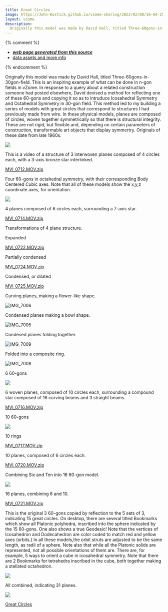 ```yaml
---
title: Great Circles
image: https://John-Kostick.github.io/vzome-sharing/2022/02/08/16-04-25-Great Circles/Great Circles.png
layout: vzome
description:
  Originally this model was made by David Hall, titled Three-60gons-in-30gon-field. This is an inspiring example of what can be done in n-gon fields in vZome.
---
```


{% comment %}
 - [***web page generated from this source***][post]
 - [data assets and more info][github]

[post]: <https://John-Kostick.github.io/vzome-sharing/2022/02/08/Great Circles-16-04-25.html>
[github]: <https://github.com/John-Kostick/vzome-sharing/tree/main/2022/02/08/16-04-25-Great Circles/>
{% endcomment %}

  Originally this model was made by David Hall, titled Three-60gons-in-30gon-field. This is an inspiring example of what can be done in n-gon fields in vZome. In response to a query about a related construction someone had posted elsewhere, David devised a method for reflecting one of these 60-gons and copying it so as to intruduce Icosahedral Symmetry and Octahedral Symmetry in 30-gon field. This method led to my building a series of models with great circles that correspond to structures I had previously made from wire. In these physical models, planes are composed of circles, woven together symmetrically so that there is structural integrity.  These are not rigid, but flexible and, depending on certain parameters of construction, transformable art objects that display symmertry.  Originals of these date from late 1960s. 

<vzome-viewer style="width: 100%; height: 100vh;"
       src="https://John-Kostick.github.io/vzome-sharing/2022/02/20/08-11-07-Three-60gons-in-30gon-field/Three-60gons-in-30gon-field.vZome" >
  <img src="https://John-Kostick.github.io/vzome-sharing/2022/02/20/08-11-07-Three-60gons-in-30gon-field/Three-60gons-in-30gon-field.png" />
</vzome-viewer>

This is a video of a structure of 3 interwoven planes composed of 4 circles each, with a 3-axis bronze star interlinked. 

[MVI_0712.MOV.zip](https://github.com/John-Kostick/vzome-sharing/files/8104746/MVI_0712.MOV.zip)

 Four 60-gons in octahedral symmetry, with their corresponding Body Centered Cubic axes.  Note that all of these models show the x,y,z coordinate axes, for orientation.

<vzome-viewer style="width: 100%; height: 100vh;"
       src="https://John-Kostick.github.io/vzome-sharing/2022/02/07/16-13-43-30-gon-field-4-rings/30-gon-field-4-rings.vZome" >
  <img src="https://John-Kostick.github.io/vzome-sharing/2022/02/07/16-13-43-30-gon-field-4-rings/30-gon-field-4-rings.png" />
</vzome-viewer>

4 planes composed of 6 circles each, surrounding a 7-axis star.

[MVI_0714.MOV.zip](https://github.com/John-Kostick/vzome-sharing/files/8104762/MVI_0714.MOV.zip)

Transformations of 4 plane structure.

Expanded

[MVI_0722.MOV.zip](https://github.com/John-Kostick/vzome-sharing/files/8104764/MVI_0722.MOV.zip)

Partially condensed 

[MVI_0724.MOV.zip](https://github.com/John-Kostick/vzome-sharing/files/8104765/MVI_0724.MOV.zip)

Condensed, or dilated

[MVI_0725.MOV.zip](https://github.com/John-Kostick/vzome-sharing/files/8104766/MVI_0725.MOV.zip)

Curving planes, making a flower-like shape. 

![IMG_7006](https://user-images.githubusercontent.com/78830166/154860282-9f3e90bc-f155-4972-ac0b-fabea7faf354.jpg)

Condensed planes making a bowl shape.

![IMG_7005](https://user-images.githubusercontent.com/78830166/154860303-d0aec635-4257-4459-8b98-97cfd1101fb4.jpg)

Condesed planes folding together.

![IMG_7009](https://user-images.githubusercontent.com/78830166/154860393-3a0ea5fc-39ba-46b8-bc68-92a1dc463c0d.jpg)

Folded into a composite ring.

![IMG_7008](https://user-images.githubusercontent.com/78830166/154860418-c855d3f3-9d65-4196-ada6-6a88b491987f.jpg)


6 60-gons 

<vzome-viewer style="width: 100%; height: 100vh;"
       src="https://John-Kostick.github.io/vzome-sharing/2022/02/08/15-45-15-30-gon-field-6-axis/30-gon-field-6-axis.vZome" >
  <img src="https://John-Kostick.github.io/vzome-sharing/2022/02/08/15-45-15-30-gon-field-6-axis/30-gon-field-6-axis.png" />
</vzome-viewer>

6 woven planes, composed of 10 circles each, surrounding a compound star composed of 16 curving beams and 3 straight beams.

[MVI_0716.MOV.zip](https://github.com/John-Kostick/vzome-sharing/files/8104782/MVI_0716.MOV.zip)

10 60-gons

<vzome-viewer style="width: 100%; height: 100vh;"
       src="https://John-Kostick.github.io/vzome-sharing/2022/02/07/16-15-13-30-gon-field-10 circles/30-gon-field-10 circles.vZome" >
  <img src="https://John-Kostick.github.io/vzome-sharing/2022/02/07/16-15-13-30-gon-field-10 circles/30-gon-field-10 circles.png" />
</vzome-viewer>

10 rings

[MVI_0717.MOV.zip](https://github.com/John-Kostick/vzome-sharing/files/8104784/MVI_0717.MOV.zip)

10 planes, composed of 6 circles each.

[MVI_0720.MOV.zip](https://github.com/John-Kostick/vzome-sharing/files/8104788/MVI_0720.MOV.zip)

Combining Six and Ten into 16 60-gon model.

<vzome-viewer style="width: 100%; height: 100vh;"
       src="https://John-Kostick.github.io/vzome-sharing/2022/02/08/17-35-50-30-gon-field-16-rings/30-gon-field-16-rings.vZome" >
  <img src="https://John-Kostick.github.io/vzome-sharing/2022/02/08/17-35-50-30-gon-field-16-rings/30-gon-field-16-rings.png" />
</vzome-viewer>

16 planes, combining 6 and 10.

[MVI_0721.MOV.zip](https://github.com/John-Kostick/vzome-sharing/files/8104793/MVI_0721.MOV.zip)

This is the original 3 60-gons copied by reflection to the 5 sets of 3, indicating 15 great circles. On desktop, there are several titled Bookmarks which show all Platonic polyhedra, inscribed into the sphere indicated by the 15 60-gons.  One also shows a true Geodesic!  Note that the vertices of Icosahedron and Dodecahedron are color coded to match red and yellow axes (orbits.) In all these models,the orbit struts are adjusted to be the same length, as radii of a sphere. Note also that while all the Platonic solids are represented, not all possible orientations of them are.  There are, for example, 5 ways to orient a cube in icosahedral symmetry.  Note that there are 2 Bookmarks for tetrahedra inscribed in the cube, both together making a stellated octahedron. 

<vzome-viewer style="width: 100%; height: 100vh;"
       src="https://John-Kostick.github.io/vzome-sharing/2022/02/08/09-49-55-30-gon-field-15-circlesvZome/30-gon-field-15-circlesvZome.vZome" >
  <img src="https://John-Kostick.github.io/vzome-sharing/2022/02/08/09-49-55-30-gon-field-15-circlesvZome/30-gon-field-15-circlesvZome.png" />
</vzome-viewer>

All combined, indicating 31 planes.

<vzome-viewer style="width: 100%; height: 100vh;"
       src="https://John-Kostick.github.io/vzome-sharing/2022/02/07/15-49-55-30-gon-field-31-Circles/30-gon-field-31-Circles.vZome" >
  <img src="https://John-Kostick.github.io/vzome-sharing/2022/02/07/15-49-55-30-gon-field-31-Circles/30-gon-field-31-Circles.png" />
</vzome-viewer>

[Great Circles](https://en.wikipedia.org/wiki/31_great_circles_of_the_spherical_icosahedron)





